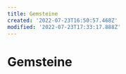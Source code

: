 ```yaml
---
title: Gemsteine
created: '2022-07-23T16:50:57.468Z'
modified: '2022-07-23T17:33:17.888Z'
---
```


# Gemsteine
